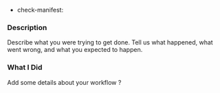 * check-manifest:

### Description

Describe what you were trying to get done.
Tell us what happened, what went wrong, and what you expected to happen.

### What I Did

Add some details about your workflow ?
